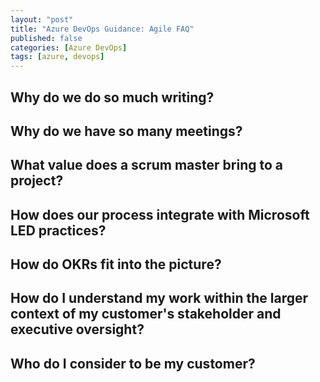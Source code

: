 ```yaml
---
layout: "post"
title: "Azure DevOps Guidance: Agile FAQ"
published: false
categories: [Azure DevOps]
tags: [azure, devops]
---
```


## Why do we do so much writing?

## Why do we have so many meetings?

## What value does a scrum master bring to a project?

## How does our process integrate with Microsoft LED practices?

## How do OKRs fit into the picture?

## How do I understand my work within the larger context of my customer's stakeholder and executive oversight?

## Who do I consider to be my customer?

